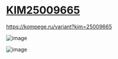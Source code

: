 # [KIM25009665](https://github.com/voron5096/inf)
https://kompege.ru/variant?kim=25009665 

![image](https://user-images.githubusercontent.com/70198995/163802939-3c99fa45-7921-4fd7-b51b-a05d47f6e993.png)


![image](https://user-images.githubusercontent.com/70198995/169714548-979a9cf4-4128-4e21-bb4d-7b297690f244.png)
